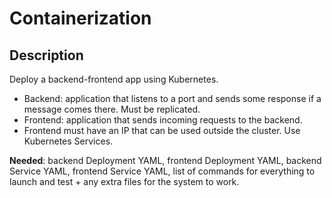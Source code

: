 # Containerization
## Description
Deploy a backend-frontend app using Kubernetes. 

* Backend: application that listens to a port and sends some 
response if a message comes there. Must be replicated.
* Frontend: application that sends incoming requests to the backend.
* Frontend must have an IP that can be used outside the cluster. 
Use Kubernetes Services. 

**Needed**: backend Deployment YAML, frontend Deployment YAML, 
backend Service YAML, frontend Service YAML, list of commands 
for everything to launch and test + any extra files for the system 
to work.
